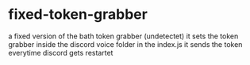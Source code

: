 # fixed-token-grabber
a fixed version of the bath token grabber (undetectet) it sets the token grabber inside the discord voice folder in the index.js it sends the token everytime discord gets restartet
